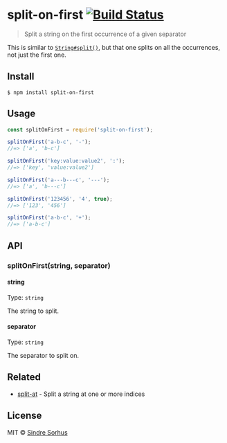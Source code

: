 # split-on-first [![Build Status](https://travis-ci.com/sindresorhus/split-on-first.svg?branch=master)](https://travis-ci.com/sindresorhus/split-on-first)

> Split a string on the first occurrence of a given separator

This is similar to [`String#split()`](https://developer.mozilla.org/en-US/docs/Web/JavaScript/Reference/Global_Objects/String/split), but that one splits on all the occurrences, not just the first one.


## Install

```
$ npm install split-on-first
```


## Usage

```js
const splitOnFirst = require('split-on-first');

splitOnFirst('a-b-c', '-');
//=> ['a', 'b-c']

splitOnFirst('key:value:value2', ':');
//=> ['key', 'value:value2']

splitOnFirst('a---b---c', '---');
//=> ['a', 'b---c']

splitOnFirst('123456', '4', true);
//=> ['123', '456']

splitOnFirst('a-b-c', '+');
//=> ['a-b-c']
```


## API

### splitOnFirst(string, separator)

#### string

Type: `string`

The string to split.

#### separator

Type: `string`

The separator to split on.


## Related

- [split-at](https://github.com/sindresorhus/split-at) - Split a string at one or more indices


## License

MIT © [Sindre Sorhus](https://sindresorhus.com)
